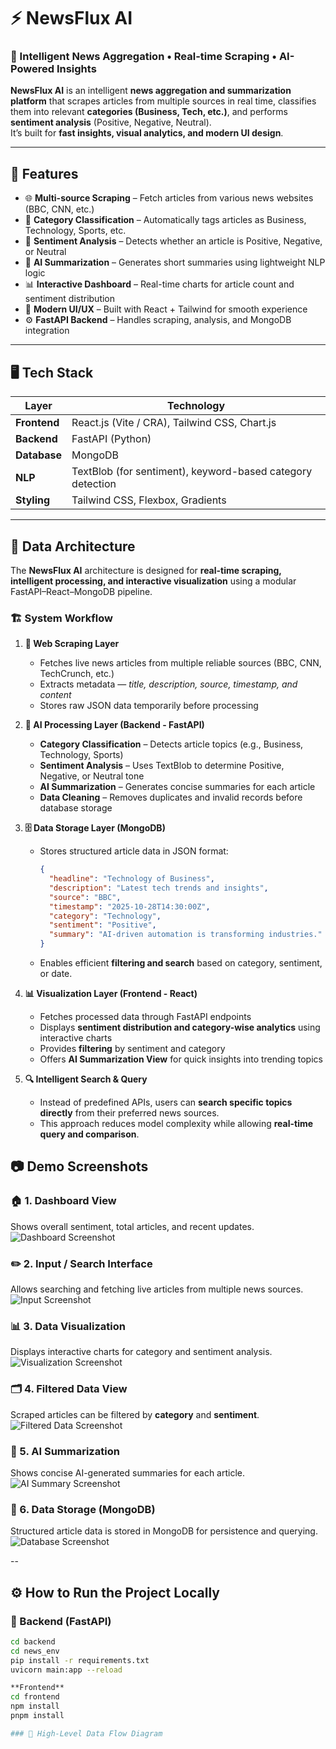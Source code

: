 # ⚡ NewsFlux AI

### 🧠 Intelligent News Aggregation • Real-time Scraping • AI-Powered Insights

**NewsFlux AI** is an intelligent **news aggregation and summarization platform** that scrapes articles from multiple sources in real time, classifies them into relevant **categories (Business, Tech, etc.)**, and performs **sentiment analysis** (Positive, Negative, Neutral).  
It’s built for **fast insights, visual analytics, and modern UI design**.

---

## 🚀 Features

- 🌐 **Multi-source Scraping** – Fetch articles from various news websites (BBC, CNN, etc.)
- 🧠 **Category Classification** – Automatically tags articles as Business, Technology, Sports, etc.
- 💬 **Sentiment Analysis** – Detects whether an article is Positive, Negative, or Neutral
- 🧩 **AI Summarization** – Generates short summaries using lightweight NLP logic
- 📊 **Interactive Dashboard** – Real-time charts for article count and sentiment distribution
- 💎 **Modern UI/UX** – Built with React + Tailwind for smooth experience
- ⚙️ **FastAPI Backend** – Handles scraping, analysis, and MongoDB integration

---

## 🖥️ Tech Stack

| Layer | Technology |
|-------|-------------|
| **Frontend** | React.js (Vite / CRA), Tailwind CSS, Chart.js |
| **Backend** | FastAPI (Python) |
| **Database** | MongoDB |
| **NLP** | TextBlob (for sentiment), keyword-based category detection |
| **Styling** | Tailwind CSS, Flexbox, Gradients |

---

## 🧩 Data Architecture

The **NewsFlux AI** architecture is designed for **real-time scraping, intelligent processing, and interactive visualization** using a modular FastAPI–React–MongoDB pipeline.

### 🏗️ System Workflow

1. **📰 Web Scraping Layer**
   - Fetches live news articles from multiple reliable sources (BBC, CNN, TechCrunch, etc.)
   - Extracts metadata — *title, description, source, timestamp, and content*
   - Stores raw JSON data temporarily before processing

2. **🤖 AI Processing Layer (Backend - FastAPI)**
   - **Category Classification** – Detects article topics (e.g., Business, Technology, Sports)
   - **Sentiment Analysis** – Uses TextBlob to determine Positive, Negative, or Neutral tone
   - **AI Summarization** – Generates concise summaries for each article
   - **Data Cleaning** – Removes duplicates and invalid records before database storage

3. **🗄️ Data Storage Layer (MongoDB)**
   - Stores structured article data in JSON format:
     ```json
     {
       "headline": "Technology of Business",
       "description": "Latest tech trends and insights",
       "source": "BBC",
       "timestamp": "2025-10-28T14:30:00Z",
       "category": "Technology",
       "sentiment": "Positive",
       "summary": "AI-driven automation is transforming industries."
     }
     ```
   - Enables efficient **filtering and search** based on category, sentiment, or date.

4. **📊 Visualization Layer (Frontend - React)**
   - Fetches processed data through FastAPI endpoints
   - Displays **sentiment distribution and category-wise analytics** using interactive charts
   - Provides **filtering** by sentiment and category
   - Offers **AI Summarization View** for quick insights into trending topics

5. **🔍 Intelligent Search & Query**
   - Instead of predefined APIs, users can **search specific topics directly** from their preferred news sources.
   - This approach reduces model complexity while allowing **real-time query and comparison**.


## 📷 Demo Screenshots

### 🏠 1. Dashboard View  
Shows overall sentiment, total articles, and recent updates.  
![Dashboard Screenshot](screenshots/1.png)

### ✏️ 2. Input / Search Interface  
Allows searching and fetching live articles from multiple news sources.  
![Input Screenshot](screenshots/2.png)

### 📊 3. Data Visualization  
Displays interactive charts for category and sentiment analysis.  
![Visualization Screenshot](screenshots/3.png)

### 🗂️ 4. Filtered Data View  
Scraped articles can be filtered by **category** and **sentiment**.  
![Filtered Data Screenshot](screenshots/4.png)

### 🤖 5. AI Summarization  
Shows concise AI-generated summaries for each article.  
![AI Summary Screenshot](screenshots/5.png)

### 💾 6. Data Storage (MongoDB)  
Structured article data is stored in MongoDB for persistence and querying.  
![Database Screenshot](screenshots/6.png)


--
## ⚙️ How to Run the Project Locally

### 🧩 Backend (FastAPI)
```bash
cd backend
cd news_env
pip install -r requirements.txt
uvicorn main:app --reload

**Frontend**
cd frontend
npm install
pnpm install

### 🧠 High-Level Data Flow Diagram

